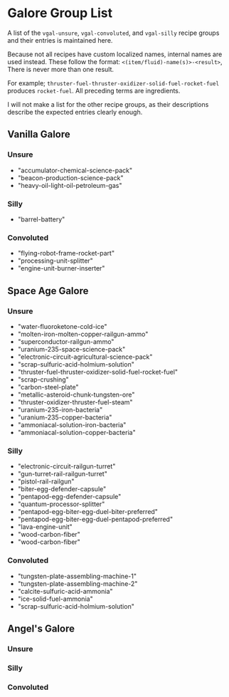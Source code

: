 # Galore Group List

A list of the `vgal-unsure`, `vgal-convoluted`, and `vgal-silly` recipe groups and their entries is maintained here.

Because not all recipes have custom localized names, internal names are used instead. These follow the format: `<(item/fluid)-name(s)>-<result>`, There is never more than one result.

For example; `thruster-fuel-thruster-oxidizer-solid-fuel-rocket-fuel` produces `rocket-fuel`. All preceding terms are ingredients.

I will not make a list for the other recipe groups, as their descriptions describe the expected entries clearly enough.

## Vanilla Galore

### Unsure

-   "accumulator-chemical-science-pack"
-   "beacon-production-science-pack"
-   "heavy-oil-light-oil-petroleum-gas"

### Silly

-   "barrel-battery"

### Convoluted

-   "flying-robot-frame-rocket-part"
-   "processing-unit-splitter"
-   "engine-unit-burner-inserter"

## Space Age Galore

### Unsure

-   "water-fluoroketone-cold-ice"
-   "molten-iron-molten-copper-railgun-ammo"
-   "superconductor-railgun-ammo"
-   "uranium-235-space-science-pack"
-   "electronic-circuit-agricultural-science-pack"
-   "scrap-sulfuric-acid-holmium-solution"
-   "thruster-fuel-thruster-oxidizer-solid-fuel-rocket-fuel"
-   "scrap-crushing"
-   "carbon-steel-plate"
-   "metallic-asteroid-chunk-tungsten-ore"
-   "thruster-oxidizer-thruster-fuel-steam"
-   "uranium-235-iron-bacteria"
-   "uranium-235-copper-bacteria"
-   "ammoniacal-solution-iron-bacteria"
-   "ammoniacal-solution-copper-bacteria"

### Silly

-   "electronic-circuit-railgun-turret"
-   "gun-turret-rail-railgun-turret"
-   "pistol-rail-railgun"
-   "biter-egg-defender-capsule"
-   "pentapod-egg-defender-capsule"
-   "quantum-processor-splitter"
-   "pentapod-egg-biter-egg-duel-biter-preferred"
-   "pentapod-egg-biter-egg-duel-pentapod-preferred"
-   "lava-engine-unit"
-   "wood-carbon-fiber"
-   "wood-carbon-fiber"

### Convoluted

-   "tungsten-plate-assembling-machine-1"
-   "tungsten-plate-assembling-machine-2"
-   "calcite-sulfuric-acid-ammonia"
-   "ice-solid-fuel-ammonia"
-   "scrap-sulfuric-acid-holmium-solution"

## Angel's Galore

### Unsure

### Silly

### Convoluted
